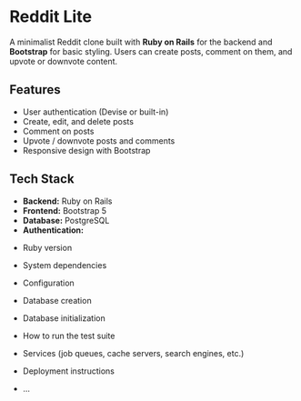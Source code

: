 # Reddit Lite

A minimalist Reddit clone built with **Ruby on Rails** for the backend and **Bootstrap** for basic styling. Users can create posts, comment on them, and upvote or downvote content.

## Features

- User authentication (Devise or built-in)
- Create, edit, and delete posts
- Comment on posts
- Upvote / downvote posts and comments
- Responsive design with Bootstrap

## Tech Stack

- **Backend:** Ruby on Rails
- **Frontend:** Bootstrap 5
- **Database:** PostgreSQL 
- **Authentication:** 
  

* Ruby version

* System dependencies

* Configuration

* Database creation

* Database initialization

* How to run the test suite

* Services (job queues, cache servers, search engines, etc.)

* Deployment instructions

* ...
